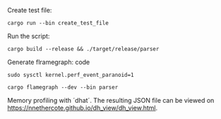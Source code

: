 Create test file:

```
cargo run --bin create_test_file
```


Run the script:

``` 
cargo build --release && ./target/release/parser
``` 


Generate flramegraph:
code
```
sudo sysctl kernel.perf_event_paranoid=1

cargo flamegraph --dev --bin parser
```

Memory profiling with ´dhat´. The resulting JSON file can be viewed on https://nnethercote.github.io/dh_view/dh_view.html.